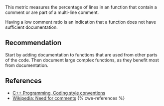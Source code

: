 This metric measures the percentage of lines in an function that contain a comment or are part of a multi-line comment.

Having a low comment ratio is an indication that a function does not have sufficient documentation.


## Recommendation
Start by adding documentation to functions that are used from other parts of the code. Then document large complex functions, as they benefit most from documentation.


## References
* [C++ Programming, Coding style conventions](http://en.wikibooks.org/wiki/C%2B%2B_Programming/Programming_Languages/C%2B%2B/Code/Style_Conventions#Comments)
* [Wikipedia: Need for comments](http://en.wikipedia.org/wiki/Comment_%28computer_programming%29#Need_for_comments)
{% cwe-references %}
